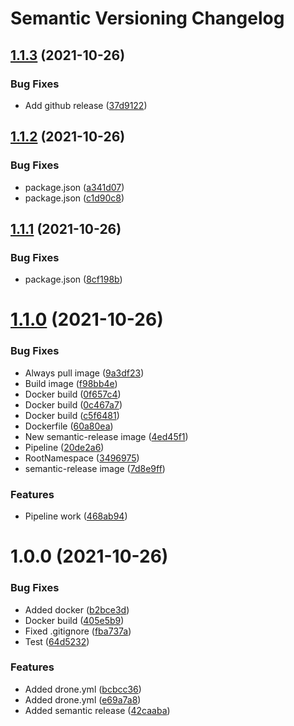 # Semantic Versioning Changelog

## [1.1.3](https://github.com/ucl-aa/webapp/compare/v1.1.2...v1.1.3) (2021-10-26)


### Bug Fixes

* Add github release ([37d9122](https://github.com/ucl-aa/webapp/commit/37d912224e4dace65f625504f74290968768d9e1))

## [1.1.2](https://github.com/ucl-aa/webapp/compare/v1.1.1...v1.1.2) (2021-10-26)


### Bug Fixes

* package.json ([a341d07](https://github.com/ucl-aa/webapp/commit/a341d07e98550388c6cc54f9da1326c3bcf602c5))
* package.json ([c1d90c8](https://github.com/ucl-aa/webapp/commit/c1d90c868996a5049da982d2f6fdb6dac5728cc9))

## [1.1.1](https://github.com/ucl-aa/webapp/compare/v1.1.0...v1.1.1) (2021-10-26)


### Bug Fixes

* package.json ([8cf198b](https://github.com/ucl-aa/webapp/commit/8cf198baf7ddacc6c7cff31e470dcb6559cd2c49))

# [1.1.0](https://github.com/ucl-aa/webapp/compare/v1.0.0...v1.1.0) (2021-10-26)


### Bug Fixes

* Always pull image ([9a3df23](https://github.com/ucl-aa/webapp/commit/9a3df23d4ce4078c447870a58c97b45483b061a1))
* Build image ([f98bb4e](https://github.com/ucl-aa/webapp/commit/f98bb4edad3db32f051df8beb10b2ffe53be3688))
* Docker build ([0f657c4](https://github.com/ucl-aa/webapp/commit/0f657c40a42453180ba6045df049efab7fc4eeab))
* Docker build ([0c467a7](https://github.com/ucl-aa/webapp/commit/0c467a71ba6c179a459af5fa8ac25d97c5cfe283))
* Docker build ([c5f6481](https://github.com/ucl-aa/webapp/commit/c5f6481ea91a53b14cef746e46a576bfbab1cbdd))
* Dockerfile ([60a80ea](https://github.com/ucl-aa/webapp/commit/60a80ea99cb8da983d32ad08b48f6f578b8d8d5e))
* New semantic-release image ([4ed45f1](https://github.com/ucl-aa/webapp/commit/4ed45f12682b633a19cc3e712262d22dc48d3d0d))
* Pipeline ([20de2a6](https://github.com/ucl-aa/webapp/commit/20de2a61d735d6d6a1c6a99e29066b50f3466905))
* RootNamespace ([3496975](https://github.com/ucl-aa/webapp/commit/349697593b19ebaf93797a69cbd04d64c66cf795))
* semantic-release image ([7d8e9ff](https://github.com/ucl-aa/webapp/commit/7d8e9ff563a14ab9f35088ad6c6fd3d8091c0d11))


### Features

* Pipeline work ([468ab94](https://github.com/ucl-aa/webapp/commit/468ab947c7ef0dc99ac275b2ae6ec0c27dcddc52))

# 1.0.0 (2021-10-26)


### Bug Fixes

* Added docker ([b2bce3d](https://github.com/ucl-aa/webapp/commit/b2bce3d24ff35ca89e134b3412e431d8b1707f94))
* Docker build ([405e5b9](https://github.com/ucl-aa/webapp/commit/405e5b9d2fd1e6c5a938a01cb96e7323d775041d))
* Fixed .gitignore ([fba737a](https://github.com/ucl-aa/webapp/commit/fba737aea1e966c87d0d7b87ee5ae1674f0159ba))
* Test ([64d5232](https://github.com/ucl-aa/webapp/commit/64d5232e88ec728d0b6c027542f33c281fee8bfb))


### Features

* Added drone.yml ([bcbcc36](https://github.com/ucl-aa/webapp/commit/bcbcc36e4556d1a0e4315fa5a4fc2ef59af04d29))
* Added drone.yml ([e69a7a8](https://github.com/ucl-aa/webapp/commit/e69a7a8ba7d89a3ab2dcb86caede00b17476d98a))
* Added semantic release ([42caaba](https://github.com/ucl-aa/webapp/commit/42caaba2b2d9add7b88ae65ad0034e36f3ef4d6f))
